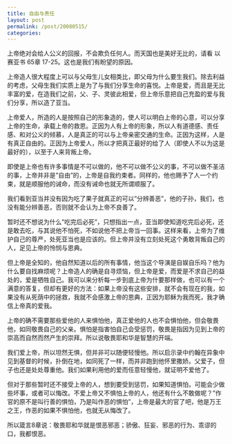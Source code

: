 ```yaml
---
title: 自由与责任
layout: post
permalink: /post/20080515/
categories:
---
```


上帝绝对会给人公义的回报，不会欺负任何人。而天国也是美好无比的，请看 以赛亚书 65章 17-25。这也是我们有盼望的原因。

上帝造人很大程度上可以与父母生儿女相类比，即父母为什么要生我们。除去利益的考虑，父母生我们实质上是为了与我们分享生命的喜悦。上帝是爱，而且是无比丰富的爱，在造我们之前，父、子、灵彼此相爱，但上帝乐意把自己充盈的爱与我们分享，所以造了亚当。

上帝爱人，所造的人是按照自己的形象造的，使人可以明白上帝的心意，可以分享上帝的生命，承载上帝的救恩。正因为人有上帝的形象，所以人有道德感、责任感、和对公义的倾慕，人是真正的可以与上帝亲密交通的生命。正因为这样，人是有真正自由的。正因为上帝爱人，所以才把真正最好的给了人（即使人不以为这是最好的），以至于人来背叛上帝。

即使是上帝也有许多事情是不可以做的，他不可以做不公义的事，不可以做不圣洁的事，上帝并非是”自由”的，上帝是自我约束者。同样的，他也赐予了人一个约束，就是顺服他的诫命，而没有诫命也就无所谓顺服了。

我们看到亚当并没有因为吃了果子就真正的可以”分辨善恶”，他的子孙，我们，也没有能分辨善恶，否则就不会认为上帝不良善了。

暂时还不想说为什么”吃完后必死”，只想指出一点，亚当即使知道吃完后必死，还是敢去吃，与其说他不怕死，不如说他不把上帝当一回事。这样来看，上帝为了维护自己的尊严，处死亚当也是应该的。但上帝并没有立刻处死这个勇敢背叛自己的人，足见上帝的怜悯与恩典。

但上帝是全知的，他自然知道以后的所有事情，他当这个导演是自娱自乐吗？他为什么要自找麻烦呢？上帝造人的确是自寻烦恼，但上帝是爱，而爱是不求自己的益处的，爱是牺牲自己。我可以来分析每一步到底上帝为什要那样做，也可以有一个满意的答复，但却有更好的方法：如果上帝没有这些安排，就不会有现在的我，如果没有从死荫中的拯救，我就不会感激上帝的恩典，正因为耶稣为我而死，我才确信上帝真的爱我。

上帝的确不需要那些爱他的人来惧怕他，真正爱他的人也不会惧怕他，但会敬畏他，如同敬畏自己的父亲。惧怕是指害怕自己会受惩罚，敬畏是指因为见到上帝的崇高而自然而然产生的崇拜。所以说敬畏耶和华是智慧的开端。

我们爱上帝，所以坦然无惧，但并非可以随便轻慢他。所以启示录中约翰在异象中见到基督的时候，扑倒在地，如同死了一样，而并非跑到他怀里撒娇。父爱子，但子也还是处处尊重他。我们如果利用他的爱而任意轻慢他，就证明不爱他了。

但对于那些暂时还不接受上帝的人，想到要受到惩罚，如果知道惧怕，可能会少做些坏事，或者可以悔改。不爱上帝又不惧怕上帝的人，他还有什么不敢做呢？”作官的原不是叫行善的惧怕，乃是叫作恶的惧怕”，上帝是最大的官了吧，他是万王之王，作恶的如果不惧怕他，也就无从悔改了。

所以箴言8章说：敬畏耶和华就是恨恶邪恶；骄傲、狂妄、邪恶的行为、乖谬的口，我都恨恶。
